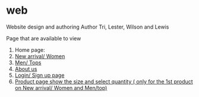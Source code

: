# web
Website design and authoring
Author Tri, Lester, Wilson and Lewis

Page that are available to view
1. Home page: <a href="https://chi-ng.github.io/web/homepage-template.html"/> 
2. New arrival/ Women
3. Men/ Tops
4. About us
5. Login/ Sign up page
6. Product page show the size and select quantity ( only for the 1st product on New arrival/ Women and Men/top)
